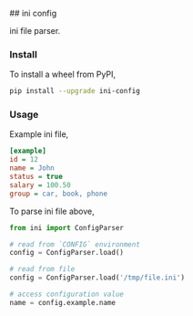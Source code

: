 ## ini config

ini file parser.

### Install

To install a wheel from PyPI,

```bash
pip install --upgrade ini-config
```

### Usage

Example ini file,

```ini
[example]
id = 12
name = John
status = true
salary = 100.50
group = car, book, phone
```

To parse ini file above,

```python
from ini import ConfigParser

# read from `CONFIG` environment
config = ConfigParser.load()

# read from file
config = ConfigParser.load('/tmp/file.ini')

# access configuration value
name = config.example.name
```

